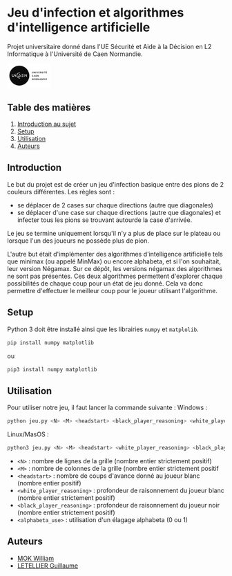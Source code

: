 # Jeu d'infection et algorithmes d'intelligence artificielle

Projet universitaire donné dans l'UE Sécurité et Aide à la Décision en L2 Informatique à l'Université de Caen Normandie.

<img src="logo-UNICAEN.jpg" style="width: 100px;" />


## Table des matières
1. [Introduction au sujet](#introduction)
2. [Setup](#setup)
3. [Utilisation](#utilisation)
4. [Auteurs](#auteurs)

## Introduction
Le but du projet est de créer un jeu d'infection basique entre des pions de 2 couleurs différentes. Les règles sont :
- se déplacer de 2 cases sur chaque directions (autre que diagonales)
- se déplacer d'une case sur chaque directions (autre que diagonales) et infecter tous les pions se trouvant autourde la case d'arrivée.

Le jeu se termine uniquement lorsqu'il n'y a plus de place sur le plateau ou lorsque l'un des joueurs ne possède plus de pion.

L'autre but était d'implémenter des algorithmes d'intelligence artificielle tels que minimax (ou appelé MinMax) ou encore alphabeta, et si l'on souhaitait, leur version Négamax. Sur ce dépôt, les versions négamax des algorithmes ne sont pas présentes. Ces deux algorithmes permettent d'explorer chaque possibilités de chaque coup pour un état de jeu donné. Cela va donc permettre d'effectuer le meilleur coup pour le joueur utilisant l'algorithme.

## Setup
Python 3 doit être installé ainsi que les librairies `numpy` et `matplolib`.
```bash
pip install numpy matplotlib
```
ou
```bash
pip3 install numpy matplotlib
```

## Utilisation
Pour utiliser notre jeu, il faut lancer la commande suivante :
Windows : 
```bash
python jeu.py <N> <M> <headstart> <black_player_reasoning> <white_player_reasoning> <alphabeta_use>
```

Linux/MasOS :
```bash
python3 jeu.py <N> <M> <headstart> <white_player_reasoning> <black_player_reasoning> <alphabeta_use>
```

- `<N>` : nombre de lignes de la grille (nombre entier strictement positif)
- `<M>` : nombre de colonnes de la grille (nombre entier strictement positif
- `<headstart>` : nombre de coups d'avance donné au joueur blanc (nombre entier positif)
- `<white_player_reasoning>` : profondeur de raisonnement du joueur blanc (nombre entier strictement positif)
- `<black_player_reasoning>` : profondeur de raisonnement du joueur noir (nombre entier strictement positif)
- `<alphabeta_use>` : utilisation d'un élagage alphabeta (0 ou 1)

## Auteurs
- [MOK William](https://github.com/Akbeeh)
- [LETELLIER Guillaume](https://github.com/Guigui14460)
